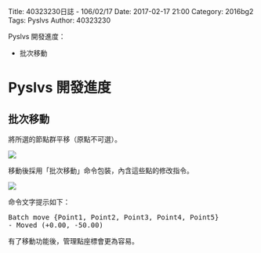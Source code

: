 Title: 40323230日誌 - 106/02/17
Date: 2017-02-17 21:00
Category: 2016bg2
Tags: Pyslvs
Author: 40323230

Pyslvs 開發進度：

* 批次移動

<!-- PELICAN_END_SUMMARY -->

Pyslvs 開發進度
===

批次移動
---

將所選的節點群平移（原點不可選）。

![](https://raw.githubusercontent.com/coursemdetw/project_site_files/gh-pages/files/2016spring/g2/Python_solvespace/0217_01.png)

移動後採用「批次移動」命令包裝，內含這些點的修改指令。

![](https://raw.githubusercontent.com/coursemdetw/project_site_files/gh-pages/files/2016spring/g2/Python_solvespace/0217_02.png)

命令文字提示如下：

<pre>
Batch move {Point1, Point2, Point3, Point4, Point5}
- Moved (+0.00, -50.00)
</pre>

有了移動功能後，管理點座標會更為容易。